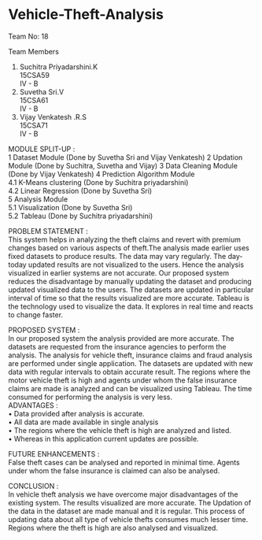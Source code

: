 # Vehicle-Theft-Analysis


Team No: 18

Team Members
   1. Suchitra Priyadarshini.K                                                                                                         
      15CSA59                                                                                                                           
      IV - B                                                                                                                            
   2. Suvetha Sri.V                                                                                                                     
      15CSA61                                                                                                                           
      IV - B                                                                                                                             
   3. Vijay Venkatesh .R.S                                                                                                               
      15CSA71                                                                                                                           
      IV - B   
      
      
MODULE SPLIT-UP :                                                                                                                                                                                                                                              
        1 Dataset Module (Done by Suvetha Sri and Vijay Venkatesh)                                                                                                                                                     2 Updation Module (Done by Suchitra, Suvetha and Vijay)                                                                                 3 Data Cleaning Module (Done by Vijay Venkatesh)                                                                                         4 Prediction Algorithm Module                                                                                                      
              4.1  K-Means clustering (Done by Suchitra priyadarshini)                                                                      
              4.2  Linear Regression (Done by Suvetha Sri)                                                                                  
        5 Analysis Module                                                                                                                  
               5.1   Visualization (Done by Suvetha Sri)                                                                                     
               5.2   Tableau (Done by Suchitra priyadarshini)                                                                                

      
PROBLEM STATEMENT :                                                                                                                     
This system helps in analyzing the theft claims and revert with premium changes based on various aspects of theft.The analysis made earlier uses fixed datasets to produce results. The data may vary regularly. The day-today updated results are not visualized to the users. Hence the analysis visualized in earlier systems are not accurate. Our proposed system reduces the disadvantage by manually updating the dataset and producing updated visualized data to the users. The datasets are updated in particular interval of time so that the results visualized are more accurate. Tableau is the technology used to visualize the data. It explores in real time and reacts to change faster.


PROPOSED SYSTEM :                                                                                                                    
In our proposed system the analysis provided are more accurate. The datasets are requested from the insurance agencies to perform the analysis. The analysis for vehicle theft, insurance claims and fraud analysis are performed under single application. The datasets are updated with new data with regular intervals to obtain accurate result. The regions where the motor vehicle theft is high and agents under whom the false insurance claims are made is analyzed and can be visualized using Tableau. The time consumed for performing the analysis is very less.                                                                                                                  
ADVANTAGES :                                                                                                                        
•	Data provided after analysis is accurate.                                                                                             
•	All data are made available in single analysis                                                                                       
•	The regions where the vehicle theft is high are analyzed and listed.                                                                 
•	Whereas in this application current updates are possible.                                                                            


FUTURE ENHANCEMENTS :                                                                                                               
False theft cases can be analysed and reported in minimal time. Agents under whom the false insurance is claimed can also be analysed.


CONCLUSION :                                                                                                                         
In vehicle theft analysis we have overcome major disadvantages of the existing system. The results visualized are more accurate. The Updation of the data in the dataset are made manual and it is regular. This process of updating data about all type of vehicle thefts consumes much lesser time. Regions where the theft is high are also analysed and visualized.
